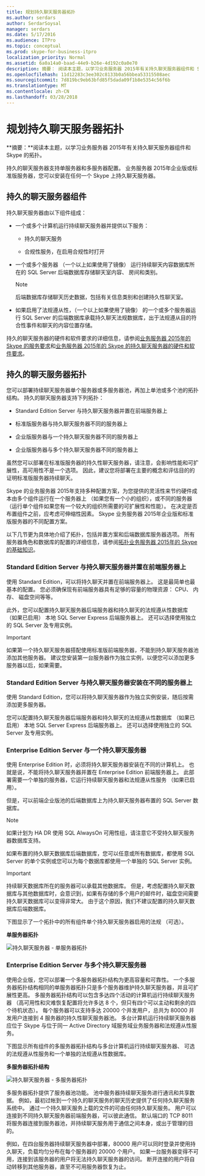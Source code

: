 ```yaml
---
title: 规划持久聊天服务器拓扑
ms.author: serdars
author: SerdarSoysal
manager: serdars
ms.date: 5/17/2016
ms.audience: ITPro
ms.topic: conceptual
ms.prod: skype-for-business-itpro
localization_priority: Normal
ms.assetid: 6a0a14a0-baad-44e9-b26e-4d192c0a0e70
description: 摘要： 阅读本主题，以学习业务服务器 2015年有关持久聊天服务器组件和 Skype 的拓扑。
ms.openlocfilehash: 11d12283c3ee302c8133b0a56bbea53315508aec
ms.sourcegitcommit: 7d819bc9eb63bfd85f5dada09f1b8e5354c56f6b
ms.translationtype: MT
ms.contentlocale: zh-CN
ms.lasthandoff: 03/28/2018
---
```

# <a name="plan-persistent-chat-server-topology"></a>规划持久聊天服务器拓扑
 
**摘要：**阅读本主题，以学习业务服务器 2015年有关持久聊天服务器组件和 Skype 的拓扑。
  
持久的聊天服务器支持单服务器和多服务器配置。 业务服务器 2015年企业版或标准版服务器，您可以安装在任何一个 Skype 上持久聊天服务器。 
  
## <a name="persistent-chat-server-components"></a>持久的聊天服务器组件

持久聊天服务器由以下组件组成：
  
- 一个或多个计算机运行持续聊天服务器并提供以下服务：
    
  - 持久的聊天服务
    
  - 合规性服务，在启用合规性时打开
    
- 一个或多个服务器 （一个以上如果使用了镜像） 运行持续聊天内容数据库所在的 SQL Server 后端数据库存储聊天室内容、 房间和类别。
    
    > [!NOTE]
    > 后端数据库存储聊天历史数据，包括有关信息类别和创建持久性聊天室。 
  
- 如果启用了法规遵从性，（一个以上如果使用了镜像） 的一个或多个服务器运行 SQL Server 的后端数据库承载持久聊天法规数据库，出于法规遵从目的符合性事件和聊天的内容位置存储。
    
持久的聊天服务器的硬件和软件要求的详细信息，请参阅[业务服务器 2015年的 Skype 的服务要求](../../plan-your-deployment/requirements-for-your-environment/server-requirements.md)和[业务服务器 2015年的 Skype 的持久聊天服务器的硬件和软件要求](hardware-and-software-requirements.md)。 
  
## <a name="persistent-chat-server-topologies"></a>持久的聊天服务器拓扑

您可以部署持续聊天服务器单个服务器或多服务器池，再加上单池或多个池的拓扑结构。 持久的聊天服务器支持下列拓扑：
  
-  Standard Edition Server 与持久聊天服务器并置在前端服务器上
    
-  标准版服务器与持久聊天服务器不同的服务器上
    
-  企业版服务器与一个持久聊天服务器不同的服务器上
    
-  企业版服务器与多个持久聊天服务器不同的服务器上
    
虽然您可以部署在标准版服务器的持久性聊天服务器，请注意，会影响性能和可扩展性，高可用性不是一个选项。 因此，建议您将部署在主要的概念和评估目的的证明标准版服务器持续聊天。 
  
Skype 的业务服务器 2015年支持多种配置方案，为您提供的灵活性来节约硬件成本由多个组件运行在一个服务器上 （如果您有一个小的组织），或不同的服务器 （运行单个组件如果您有一个较大的组织所需要的可扩展性和性能）。 在决定是否布置组件之前，应考虑可伸缩性因素。 Skype 业务服务器 2015年企业版和标准版服务器的不同配置方案。 
  
以下几节更为具体地介绍了拓扑，包括并置方案和后端数据库服务器选项。 所有服务器角色和数据库的配置的详细信息，请参阅[拓扑业务服务器 2015年的 Skype 的基础知识](../../plan-your-deployment/topology-basics/topology-basics.md)。
  
### <a name="standard-edition-server-with-persistent-chat-server-collocated-on-the-front-end-server"></a>Standard Edition Server 与持久聊天服务器并置在前端服务器上

使用 Standard Edition，可以将持久聊天并置在前端服务器上。 这是最简单也最基本的配置。 您必须确保现有前端服务器具有足够的容量的物理资源： CPU、 内存、 磁盘空间等等。
  
此外，您可以配置持久聊天服务器后端服务器和持久聊天的法规遵从性数据库 （如果已启用） 本地 SQL Server Express 后端服务器上。 还可以选择使用独立的 SQL Server 及专用实例。 
  
> [!IMPORTANT]
> 如果第一个持久聊天服务器搭配使用标准版前端服务器，不能到持久聊天服务器池添加其他服务器。 建议您安装第一台服务器作为独立实例，以便您可以添加更多服务器以后，如果需要。 
  
### <a name="standard-edition-server-with-persistent-chat-server-installed-on-a-separate-server"></a>Standard Edition Server 与持久聊天服务器安装在不同的服务器上

使用 Standard Edition，您可以将持久聊天服务器作为独立实例安装，随后按需添加更多服务器。   
  
您可以配置持久聊天服务器后端服务器和持久聊天的法规遵从性数据库 （如果已启用） 本地 SQL Server Express 后端服务器上。 还可以选择使用独立的 SQL Server 及专用实例。 
  
### <a name="enterprise-edition-server-with-a-single-persistent-chat-server"></a>Enterprise Edition Server 与一个持久聊天服务器

使用 Enterprise Edition 时，必须将持久聊天服务器安装在不同的计算机上。 也就是说，不能将持久聊天服务器并置在 Enterprise Edition 前端服务器上。 此部署需要一个单独的服务器，它运行持续聊天服务器和法规遵从性服务 （如果已启用）。
  
但是，可以前端企业版池的后端数据库上为持久聊天服务器布置的 SQL Server 数据库。
  
> [!NOTE]
> 如果计划为 HA DR 使用 SQL AlwaysOn 可用性组，请注意它不受持久聊天服务器数据库支持。 
  
如果布置的持久聊天数据库后端数据库，您可以任意或所有数据库，都使用 SQL Server 的单个实例或您可以为每个数据库都使用一个单独的 SQL Server 实例。
  
> [!IMPORTANT]
> 持续聊天数据库所在的服务器可以承载其他数据库。 但是，考虑配置持久聊天数据库与其他数据库时，会意识到，如果有存储的多个用户的邮件时，磁盘空间需要持久聊天数据库可以变得非常大。 由于这个原因，我们不建议配置的持久聊天数据库后端数据库。 
  
下图显示了一个拓扑中的所有组件单个持久聊天服务器启用的法规 （可选）。
  
**单服务器拓扑**

![持久聊天服务器 - 单服务器拓扑](../../media/e1b39c28-8a4d-4c03-983b-4392889c2d14.png)
  
### <a name="enterprise-edition-server-with-multiple-persistent-chat-servers"></a>Enterprise Edition Server 与多个持久聊天服务器

使用企业版，您可以部署一个多服务器拓扑结构为更高容量和可靠性。 一个多服务器拓扑结构相同的单服务器拓扑只是多个服务器维护持久聊天服务器，并且可扩展性更高。 多服务器拓扑结构可以包含多达四个活动的计算机运行持续聊天服务器 （高可用性和灾难恢复配置将允许多达 8 个，但只有四个可以主动和剩余的四个待机状态）。 每个服务器可以支持多达 20000 个并发用户，总共为 80000 并发用户连接到 4 服务器的持久性聊天服务器池。 多台计算机运行持续聊天服务器应位于 Skype 与位于同一 Active Directory 域服务域业务服务器和法规遵从性服务。
  
下图显示所有组件的多服务器拓扑结构与多台计算机运行持续聊天服务器、 可选的法规遵从性服务和一个单独的法规遵从性数据库。
  
**多服务器拓扑结构**

![持久聊天服务器 - 多服务器拓扑](../../media/8fc20997-7acc-46ea-8dea-11239ffd9458.png)
  
多服务器拓扑提供了服务器池功能。 池中服务器持续聊天服务进行通讯和共享数据。 例如，最初过帐到一个持久的聊天服务的聊天历史提供了任何持久聊天服务系统中。 通过一个持久聊天服务上载的文件的可由任何持久聊天服务。 用户可以连接到不同持久聊天服务器前端服务器，可以彼此通信。 默认端口的 TCP 8011 将服务器连接到服务器池，并持续聊天服务用于通信之间本身，或出于管理的目的。
  
例如，在四台服务器持续聊天服务器中部署，80000 用户可以同时登录并使用持久聊天，负载均匀分布在每个服务器的 20000 个用户。 如果一台服务器变得不可用，连接到该服务器的用户将无法持久聊天服务器的访问。 断开连接的用户将自动转移到其他服务器，直至不可用服务器恢复为止。 
  

